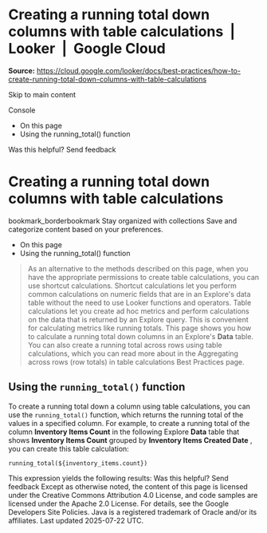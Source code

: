# Creating a running total down columns with table calculations  |  Looker  |  Google Cloud

**Source:** https://cloud.google.com/looker/docs/best-practices/how-to-create-running-total-down-columns-with-table-calculations

Skip to main content 

Console 


  * On this page
  * Using the running_total() function




Was this helpful?
Send feedback 
#  Creating a running total down columns with table calculations
bookmark_borderbookmark Stay organized with collections  Save and categorize content based on your preferences.
  * On this page
  * Using the running_total() function


> As an alternative to the methods described on this page, when you have the appropriate permissions to create table calculations, you can use shortcut calculations. Shortcut calculations let you perform common calculations on numeric fields that are in an Explore's data table without the need to use Looker functions and operators. 
Table calculations let you create ad hoc metrics and perform calculations on the data that is returned by an Explore query. This is convenient for calculating metrics like running totals. 
This page shows you how to calculate a running total down columns in an Explore's **Data** table. You can also create a running total across rows using table calculations, which you can read more about in the Aggregating across rows (row totals) in table calculations Best Practices page. 
## Using the `running_total()` function
To create a running total down a column using table calculations, you can use the `running_total()` function, which returns the running total of the values in a specified column. 
For example, to create a running total of the column **Inventory Items Count** in the following Explore **Data** table that shows **Inventory Items Count** grouped by **Inventory Items Created Date** , you can create this table calculation: 
```
running_total(${inventory_items.count})
```

This expression yields the following results: 
Was this helpful?
Send feedback 
Except as otherwise noted, the content of this page is licensed under the Creative Commons Attribution 4.0 License, and code samples are licensed under the Apache 2.0 License. For details, see the Google Developers Site Policies. Java is a registered trademark of Oracle and/or its affiliates.
Last updated 2025-07-22 UTC.


